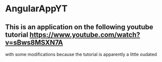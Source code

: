 # AngularAppYT

## This is an application on the following youtube tutorial https://www.youtube.com/watch?v=sBws8MSXN7A

with some modifications because the tutorial is apparently a little oudated